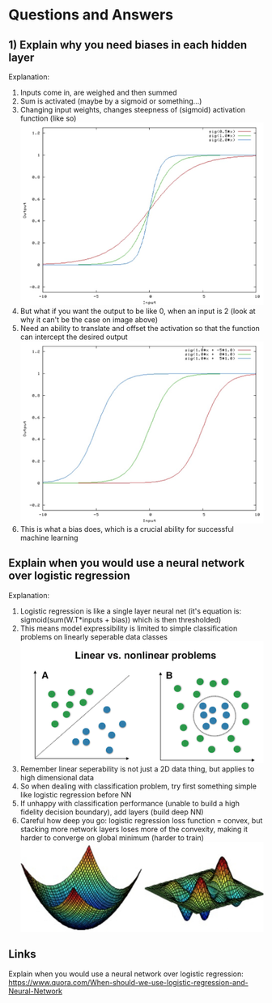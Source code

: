 # Questions and Answers

## 1) Explain why you need biases in each hidden layer
Explanation:
1) Inputs come in, are weighed and then summed
2) Sum is activated (maybe by a sigmoid or something...)
3) Changing input weights, changes steepness of (sigmoid) activation function (like so)
![](images/1.jpg)
4) But what if you want the output to be like 0, when an input is 2 (look at why it can't be the case on image above)
5) Need an ability to translate and offset the activation so that the function can intercept the desired output
![](images/2.jpg)
6) This is what a bias does, which is a crucial ability for successful machine learning



## Explain when you would use a neural network over logistic regression
Explanation:
1) Logistic regression is like a single layer neural net (it's equation is: sigmoid(sum(W.T*inputs + bias)) which is then thresholded)
2) This means model expressibility is limited to simple classification problems on linearly seperable data classes
![](images/3.png)
3) Remember linear seperability is not just a 2D data thing, but applies to high dimensional data
4) So when dealing with classification problem, try first something simple like logistic regression before NN
5) If unhappy with classification performance (unable to build a high fidelity decision boundary), add layers (build deep NN)
6) Careful how deep you go: logistic regression loss function = convex, but stacking more network layers loses more of the convexity, making it harder to converge on global minimum (harder to train)
![](images/4.jpg)



## 





## Links
Explain when you would use a neural network over logistic regression: https://www.quora.com/When-should-we-use-logistic-regression-and-Neural-Network
